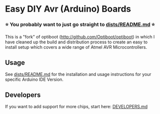 Easy DIY Avr (Arduino) Boards
================================================================================

### :star: You probably want to just go straight to [dists/README.md](dists/README.md) :star:

This is a "fork" of optiboot (http://github.com/Optiboot/optiboot) in which I have cleaned up the build and distribution process to create an easy to install setup which covers a wide range of Atmel AVR Microcontrollers.

## Usage

See [dists/README.md](dists/README.md) for the installation and usage instructions for your specific Arduino IDE Version.

## Developers

If you want to add support for more chips, start here: [DEVELOPERS.md](DEVELOPERS.md)
